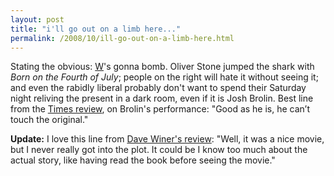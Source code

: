 ```yaml
---
layout: post
title: "i'll go out on a limb here..."
permalink: /2008/10/ill-go-out-on-a-limb-here.html
---
```


Stating the obvious: [W](http://www.wthemovie.com/)'s gonna bomb. Oliver Stone jumped the shark with _Born on the Fourth of July_; people on the right will hate it without seeing it; and even the rabidly liberal probably don't want to spend their Saturday night reliving the present in a dark room, even if it is Josh Brolin. Best line from the [Times review](http://movies.nytimes.com/2008/10/17/movies/17ston.html?8dpc), on Brolin's performance: "Good as he is, he can’t touch the original."

**Update:** I love this line from [Dave Winer's review](http://www.scripting.com/stories/2008/10/18/aVeryShortReviewOfW.html): "Well, it was a nice movie, but I never really got into the plot. It could be I know too much about the actual story, like having read the book before seeing the movie."